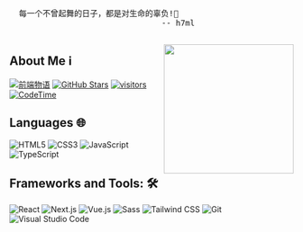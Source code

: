   <pre>
  每一个不曾起舞的日子，都是对生命的辜负!💃
                                -- h7ml
  </pre>

  <img align='right' src="https://nakoruru.h7ml.cn/proxy/www.h7ml.cn/logo.png" width="230">

## About Me ℹ️

[![前端物语](https://img.shields.io/badge/前端物语-4ABF8A?logo=Bloglovin&logoColor=fff)](https://www.h7ml.cn?q=github)
[![GitHub Stars](https://img.shields.io/github/stars/h7ml?color=2da44e&label=GitHub%20Stars&logo=Github)](https://github.com/h7ml)
[![visitors](https://visitor-badge.laobi.icu/badge?page_id=h7ml.h7ml)](https://github.com/h7ml)
[![CodeTime](https://img.shields.io/endpoint?style=social&url=https%3A%2F%2Fapi.codetime.dev%2Fshield%3Fid%3D3645%26project%3D%26in%3D0)](https://codetime.dev/zh-CN)

## Languages 🌐

![HTML5](https://img.shields.io/badge/HTML5-E34F26?logo=HTML5&logoColor=fff)
![CSS3](https://img.shields.io/badge/CSS3-1572B6?logo=CSS3&logoColor=fff)
![JavaScript](https://img.shields.io/badge/JavaScript-F7DF1E?logo=JavaScript&logoColor=333)
![TypeScript](https://img.shields.io/badge/TypeScript-3178C6?logo=TypeScript&logoColor=fff)

## Frameworks and Tools: 🛠️

![React](https://img.shields.io/badge/React-61DAFB?logo=React&logoColor=333)
![Next.js](https://img.shields.io/badge/Next.js-000000?logo=Next.js&logoColor=fff)
![Vue.js](https://img.shields.io/badge/Vue.js-4FC08D?logo=Vue.js&logoColor=fff)
![Sass](https://img.shields.io/badge/Sass-CC6699?logo=Sass&logoColor=fff)
![Tailwind CSS](https://img.shields.io/badge/Tailwind%20CSS-06B6D4?logo=TailwindCSS&logoColor=fff)
![Git](https://img.shields.io/badge/Git-F05032?logo=Git&logoColor=fff)
![Visual Studio Code](https://img.shields.io/badge/VS%20CODE-007ACC?logo=VisualStudioCode&logoColor=fff)
